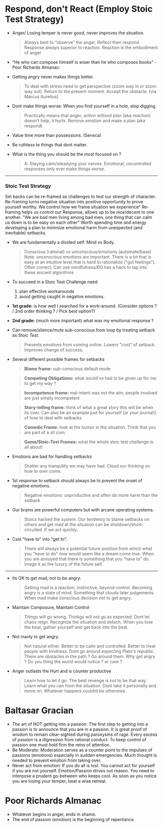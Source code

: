 # Respond, don't React (Employ Stoic Test Strategy) 

- Anger/ Losing temper is never good, never improves the situation.

  > Always best to “observe” the anger, Reflect then respond. Response
    always superior to reaction. Reaction is the embodiment of anger

- “He who can compose himself is wiser than he who composes books” - Poor Richards Almanac: 
  
- Getting angry never makes things better.

  > To deal with stress need to get perspective (zoom way in or zoom
    way out). Return to the present moment. Accept the obstacle. (via
    Marcus Aurelius)

- Dont make things worse: When you find yourself in a hole, stop digging. 

  > Practically means that anger, action without plan (aka reaction)
  doesn't help, it hurts.  Remove emotion and make a plan (aka
  respond)

- Value time more than possessions. (Seneca)

- Be ruthless to things that dont matter.

- What is the thing you should be the most focused on ?

  > A: Staying calm/steadying your nerves.  Emotional, uncontrolled
    responses only ever make things worse.


---
### Stoic Test Strategy 

Set backs can be re-framed as challenges to test our strength of
character.  Re-framing turns negative situation into positive
opportunity to prove yourself worthy.  We control how we frame
situation we experience" Re-framing helps us control our Response,
allows up to be nice/decent to one another.  "We are bad men
living among bad men, one thing that can calm us down is to be
easy on each other" Worth spending time and energy developing a
plan to minimize emotional harm from unexpected (and inevitable)
setbacks.


 
- We are fundamentally a divided self: Mind vs Body.

  > Conscious (rational) vs unconscious/emotions (automate/base) Note:
  unconscious emotions are important. There is a lot that is easy at
  an intuitive level that is hard to rationalize ("gut
  feelings"). Often correct.  Can use mindfulness/BQ has a hack to tap
  into these ancient algorithms

- To succeed in a Stoic Test Challenge need
   1) plan effective workarounds 
   2) avoid getting caught in negative emotions. 

- **1st grade:** is how well I searched for a work-around. (Consider options ? / 2nd order thinking ? / Pick best option?)

- **2nd grade:** (much more important) what was my emotional response ?

- Can remove/silence/mute sub-conscious from loop by treating setback as *Stoic Test*. 
  > Prevents emotions from coming online. Lowers "cost" of setback. Improves change of success.

- Several different possible frames for setbacks

  > **Blame frame:** sub-conscious default mode

  > **Competing Obligations:** what would've had to be given up for me to get my way ?

  > **Incompetence frame:** mal-intent was not the aim, people involved are just simply incompetent

  > **Story-telling frame:** think of what a great story this will be when its over. Can also be an example just for yourself (or your journal!) of how to deal with setbacks

  > **Comedic Frame:** look at the humor in the situation. Think that you are part of a sit com. 

  > **Game/Stoic-Test Frames:** what the whole stoic test challenge is all about!

- Emotions are bad for handling setbacks

  > Shatter any tranquility we may have had.  Cloud our thinking on
    how to over come.

- 1st response to setback should always be to prevent the onset of negative emotions.

  > Negative emotions: unproductive and often do more harm than the setback

- Our brains are powerful computers but with arcane operating systems. 

   > Stoics hacked the system. Our tendency to blame setbacks on
      others and get mad at the situation can be
      shutdown/short-circuited. If we act quickly.

- Cast "have to" into "get to". 
  
  > There will always be a potential future position from which what
  you "have to do" now would seem like a dream come true.  When you
  are annoyed that there is something that you "have to" do. Image it
  as the luxury of the future self.

---

- Its OK to get mad, not to be angry. 
  
  > Getting mad is a reaction, instinctive, beyond control.  Becoming
    angry is a state of mind. Something that clouds later
    judgements. When mad make conscious decision not to get angry.

- Maintain Composure, Maintain Control

  > Things will go wrong. Thinkgs will not go as expected. Dont let
    chaos reign. Recognize the situation and detach. When you lose the
    beat, gather yourself and get back into the beat.


- Not manly to get angry. 

  > Not natural either. Better to be calm and controlled. Better to
    treat people with kindness. Dont go around expecting Plato's
    republic.  There are obstacles in the path ? Go around them. Why
    get angry ? Do you thing the world would notice ? or care ?

- Anger outlasts the Hurt and is counter productive

  > Learn how to let it go.  The best revenge is not to be that
    way. Learn what you can from the situation. Dont take it
    personally and move on.  Whatever happens couldnt be otherwise.

# Baltasar Gracian
  - The art of NOT getting into a passion: The first step to getting into a passion is to announce that you are in a passion.  It is great proof of wisdom to remain clear-sighted during paroxysms of rage. Every excess of passion is a digression from rational conduct. To keep control of passion one must hold firm the reins of attention.
  - Be Moderate: Moderation serves as a counter point to the impulses of passions (emotions) especially in sudden emergencies. Much thought is needed to prevent emotion from taking over. 
  - Never act from emotion: If you do all is lost. You cannot act for yourself if you are not yourself. Emotion/Passion drives out reason. You need to interpose a prudent go-between who keeps cool. As soon as you notice you are losing your temper, beat a wise retreat.

# Poor Richards Almanac
  - Whatever begins in anger, ends in shame.
  - The end of passion (emotion) is the beginning of repentance.